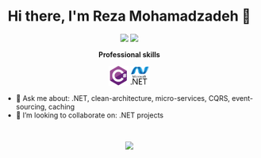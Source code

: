 <h1 align="center">Hi there, I'm Reza Mohamadzadeh 👋</h1>

<p align="center">
  
  <img        src="https://camo.githubusercontent.com/162001cc0747178f47ced6e40de0cd16e375beb9b5fbca4ea3d520ecca78cd85/68747470733a2f2f696d672e69636f6e73382e636f6d2f666c75656e742f34382f3030303030302f6c696e6b6564696e2e706e67" data-canonical-src="https://img.icons8.com/fluent/48/000000/linkedin.png" style="max-width: 100%;">
 </a>
 <a href="https://twitter.com/R3Z4_Mo" target="_blank">
  <img src="https://img.icons8.com/fluent/48/000000/twitter.png" />
 </a>
</p>

<p align="center"> 
 <strong>
  Professional skills
  </strong>
</p>

<p align="center"> 
  <img src="https://raw.githubusercontent.com/devicons/devicon/master/icons/csharp/csharp-original.svg" alt="csharp" width="40" height="40" />
  <img src="https://raw.githubusercontent.com/devicons/devicon/master/icons/dot-net/dot-net-original-wordmark.svg" alt="dotnet" width="40" height="40" />
</p>

- 💬 Ask me about: .NET, clean-architecture, micro-services, CQRS, event-sourcing, caching
- 👯 I’m looking to collaborate on: .NET projects
</br>

<p align="center">
 <a href="#" alt="Reza Mohamadzadeh's github stats">
  <img src="https://github-readme-stats.vercel.app/api?username=rezamohamadzadeh&show_icons=true&theme=tokyonight&include_all_commits=false" />
 </a>
</p>


